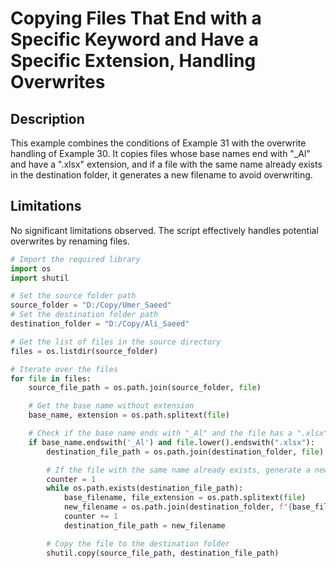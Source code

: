 # Copying Files That End with a Specific Keyword and Have a Specific Extension, Handling Overwrites

## Description

This example combines the conditions of Example 31 with the overwrite handling of Example 30. It copies files whose base names end with "_Al" and have a ".xlsx" extension, and if a file with the same name already exists in the destination folder, it generates a new filename to avoid overwriting.

## Limitations

No significant limitations observed. The script effectively handles potential overwrites by renaming files.


```python
# Import the required library
import os
import shutil

# Set the source folder path
source_folder = "D:/Copy/Umer_Saeed"
# Set the destination folder path
destination_folder = "D:/Copy/Ali_Saeed"

# Get the list of files in the source directory
files = os.listdir(source_folder)

# Iterate over the files
for file in files:
    source_file_path = os.path.join(source_folder, file)

    # Get the base name without extension
    base_name, extension = os.path.splitext(file)

    # Check if the base name ends with "_Al" and the file has a ".xlsx" extension
    if base_name.endswith('_Al') and file.lower().endswith(".xlsx"):
        destination_file_path = os.path.join(destination_folder, file)

        # If the file with the same name already exists, generate a new filename
        counter = 1
        while os.path.exists(destination_file_path):
            base_filename, file_extension = os.path.splitext(file)
            new_filename = os.path.join(destination_folder, f"{base_filename}_{counter}{file_extension}")
            counter += 1
            destination_file_path = new_filename

        # Copy the file to the destination folder
        shutil.copy(source_file_path, destination_file_path)
```
